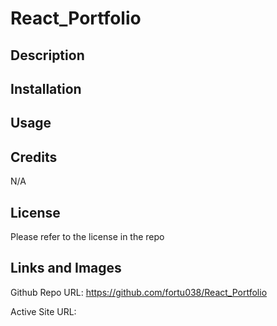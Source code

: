 # React_Portfolio

## Description



## Installation



## Usage



## Credits

N/A

## License

Please refer to the license in the repo

## Links and Images
Github Repo URL: https://github.com/fortu038/React_Portfolio

Active Site URL: 
